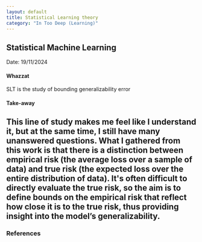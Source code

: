 ```yaml
---
layout: default
title: Statistical Learning theory
category: "In Too Deep (Learning)"
---
```

## Statistical Machine Learning

Date: 19/11/2024

#### Whazzat
SLT is the study of bounding generalizability error

#### Take-away
This line of study makes me feel like I understand it, but at the same time, I still have many unanswered questions. What I gathered from this work is that there is a distinction between empirical risk (the average loss over a sample of data) and true risk (the expected loss over the entire distribution of data). It's often difficult to directly evaluate the true risk, so the aim is to define bounds on the empirical risk that reflect how close it is to the true risk, thus providing insight into the model’s generalizability.
---
### References

